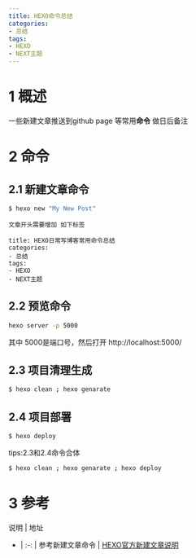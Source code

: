 ```yaml
---
title: HEXO命令总结
categories:
- 总结
tags:
- HEXO
- NEXT主题
---
```


<!-- ![华丽的标题](HEXO命令总结/hexo_tile.png) -->

# 1 概述
一些新建文章推送到github page 等常用**命令**  做日后备注

<!-- more -->

# 2 命令
## 2.1 新建文章命令

``` bash
$ hexo new "My New Post" 
```

``` 
文章开头需要增加 如下标签

title: HEXO日常写博客常用命令总结
categories:
- 总结
tags:
- HEXO
- NEXT主题
```
## 2.2 预览命令

``` bash
hexo server -p 5000 
```

其中 5000是端口号，然后打开 http://localhost:5000/

## 2.3 项目清理生成

``` bash
$ hexo clean ; hexo genarate
```
## 2.4 项目部署

``` bash
$ hexo deploy
```
tips:2.3和2.4命令合体

``` bash
$ hexo clean ; hexo genarate ; hexo deploy
```
# 3 参考

说明 | 地址 
- | :-: | 
参考新建文章命令 | [HEXO官方新建文章说明](https://hexo.io/zh-cn/docs/writing.html)



